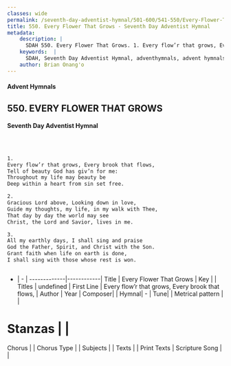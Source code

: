```yaml
---
classes: wide
permalink: /seventh-day-adventist-hymnal/501-600/541-550/Every-Flower-That-Grows/
title: 550. Every Flower That Grows - Seventh Day Adventist Hymnal
metadata:
    description: |
      SDAH 550. Every Flower That Grows. 1. Every flow’r that grows, Every brook that flows, Tell of beauty God has giv’n for me: Throughout my life may beauty be Deep within a heart from sin set free.
    keywords:  |
      SDAH, Seventh Day Adventist Hymnal, adventhymnals, advent hymnals, Every Flower That Grows, Every flow’r that grows, Every brook that flows, 
    author: Brian Onang'o
---
```


#### Advent Hymnals
## 550. EVERY FLOWER THAT GROWS
#### Seventh Day Adventist Hymnal

```txt



1.
Every flow’r that grows, Every brook that flows,
Tell of beauty God has giv’n for me:
Throughout my life may beauty be
Deep within a heart from sin set free.

2.
Gracious Lord above, Looking down in love,
Guide my thoughts, my life, in my walk with Thee,
That day by day the world may see
Christ, the Lord and Savior, lives in me.

3.
All my earthly days, I shall sing and praise
God the Father, Spirit, and Christ with the Son.
Grant faith when life on earth is done,
I shall sing with those whose rest is won.



```

- |   -  |
-------------|------------|
Title | Every Flower That Grows |
Key |  |
Titles | undefined |
First Line | Every flow’r that grows, Every brook that flows, |
Author | 
Year | 
Composer|  |
Hymnal|  - |
Tune|  |
Metrical pattern | |
# Stanzas |  |
Chorus |  |
Chorus Type |  |
Subjects |  |
Texts |  |
Print Texts | 
Scripture Song |  |
  
